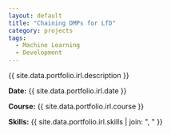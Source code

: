 ```yaml
---
layout: default
title: "Chaining DMPs for LfD"
category: projects
tags:
  - Machine Learning
  - Development
---
```


{{ site.data.portfolio.irl.description }}

**Date:** {{ site.data.portfolio.irl.date }}

**Course:** {{ site.data.portfolio.irl.course }}

**Skills:** {{ site.data.portfolio.irl.skills | join: ", " }}
